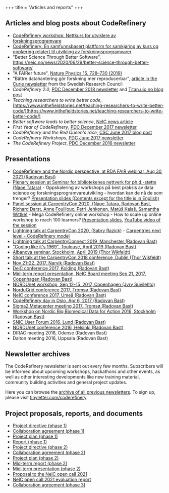 +++
title = "Articles and reports"
+++

## Articles and blog posts about CodeRefinery

- [CodeRefinery workshop: Nettkurs for utviklere av forskningsprogramvare](https://www.usit.uio.no/om/organisasjon/itf/ds/task/task-bloggen/coderefinery-workshop.html)
- [CodeRefinery: En samfunnsbasert plattform for samkjøring av kurs og opplæring relatert til utvikling av forskningsprogramvarer](https://www.usit.uio.no/om/organisasjon/itf/ds/task/task-bloggen/coderefinery-samfunn.html)
- "Better Science Through Better Software", <https://neic.no/news/2020/06/29/better-science-through-better-software/>
- "A FAIRer future", [Nature Physics 15, 728–730 (2019)](https://doi.org/10.1038/s41567-019-0624-3)
- "Bättre datahantering gör forskning mer reproducerbar", [article in the Curie newsletter](https://www.tidningencurie.se/nyheter/2019/04/23/battre-datahantering-gor-forskning-mer-reproducerbar/) from the Swedish Research Council
- *CodeRefinery 2.0*, [PDC December 2018 newsletter](https://www.pdc.kth.se/publications/pdc-newsletter-articles/2018-no-2/coderefinery-2-0-1.864580) and [Titan.uio.no blog post](https://titan.uio.no/node/3162)
- *Teaching researchers to write better code*, [https://www.inthefieldstories.net/teaching-researchers-to-write-better-code/](https://www.inthefieldstories.net/teaching-researchers-to-write-better-code/)
- *Better software leads to better science*, [NeIC news article](https://neic.no/news/2017/03/15/better-software-leads-to-better-science/)
- *First Year of CodeRefinery*, [PDC December 2017 newsletter](https://www.pdc.kth.se/publications/pdc-newsletter-articles/2017-no-2/first-year-of-coderefinery-1.783468)
- *CodeRefinery and the Red Queen's race*, [CSC June 2017 blog post](https://www.csc.fi/web/blog/post/-/blogs/coderefinery-and-the-red-queen-s-race)
- *CodeRefinery Workshops*, [PDC June 2017 newsletter](https://www.pdc.kth.se/publications/pdc-newsletter-articles/2017-no-1/coderefinery-workshops-1.744807)
- *The CodeRefinery Project*, [PDC December 2016 newsletter](https://www.pdc.kth.se/publications/pdc-newsletter-articles/2016-no-2/the-coderefinery-project-1.744952)


## Presentations

- [CodeRefinery and the Nordic perspective, at RDA FAIR webinar, Aug 30, 2021 (Radovan Bast)](https://rda-software-webinar.readthedocs.io/)
- [Plenary session at Seminar for bibliotekenes nettverk for ph.d.-støtte (Naoe Tatara)](https://www.phdontrack.net/nettverk/seminar/2021/program_final.pdf) - Oppskalering av workshops på best praksis av data science og forskningsprogramvareutvikling - hvordan kan de nå de som trenger? [Presentation slides (Contents except for the title is in English)](https://www.phdontrack.net/nettverk/seminar/2021/tatara.pdf) 
- [Panel session at CarpentryCon 2020, (Naoe Tatara, Radovan Bast, Richard Darst, Anne Fouilloux, Petri Jehkonen, Matúš Kalaš, Samantha Wittke)](https://2020.carpentrycon.org/schedule/#session-32) - Mega CodeRefinery online workshop - How to scale up online workshop to reach 100 learners? [Presentation slides](https://cicero.xyz/v3/remark/0.14.0/github.com/coderefinery/carpentrycon-2020/master/slides.md/), [YouTube video of the session](https://www.youtube.com/watch?v=r-5RsQqNInY)
- [Lightning talk at CarpentryCon 2020, (Sabry Razick)](https://2020.carpentrycon.org/schedule/) -
  [Carpentries next level - CodeRefinery model](https://sabryr.github.io/HPC-Carpentry-talk/)
- [Lightning talk at CarpentryConnect 2019, Manchester (Radovan Bast)](https://software.ac.uk/ccmcr19/programme/posters-lightning-talks)
- ["Coding like it's 1969", Toulouse, April 2019 (Radovan Bast)](https://cicero.xyz/v3/remark/0.14.0/github.com/bast/talk-coding-like-1969/master/talk.md/)
- [Albanova seminar, Stockholm, April 2019 (Thor Wikfeldt)](http://cicero.xyz/v2/remark/github/wikfeldt/longtalk-coderefinery/master/talk.md/)
- [Short talk at the CarpentryCon 2018 conference, Dublin (Thor Wikfeldt)](http://cicero.xyz/v2/remark/github/wikfeldt/shorttalk-coderefinery/master/talk.md/)
- [Nov 21-22, 2017, Narvik (Radovan Bast)](http://cicero.xyz/v2/remark/github/coderefinery/talk-intro/narvik-2017/talk.md/)
- [DeiC conference 2017, Kolding (Radovan Bast)](http://cicero.xyz/v2/remark/github/coderefinery/talk-intro/deic-2017/talk.md/)
- [Mid-term report presentation, NeIC Board meeting Sep 21, 2017, Copenhagen (Radovan Bast)](https://cicero.xyz/v3/remark/0.14.0/github.com/coderefinery/reports/main/mid-term.md/)
- [NORDUnet workshop, Sep 12-15, 2017, Copenhagen (Jyry Suvilehto)](http://cicero.xyz/v2/remark/github/coderefinery/talk-intro/ntw-2017/talk.md/)
- [NorduGrid conference 2017, Tromsø (Radovan Bast)](http://cicero.xyz/v2/remark/github/coderefinery/talk-intro/nordugrid-2017/talk.md/)
- [NeIC conference 2017, Umeå (Radovan Bast)](http://cicero.xyz/v2/remark/github/coderefinery/talk-intro/neic-2017/talk.md/)
- [CodeRefinery day in Oslo, Apr 6, 2017 (Radovan Bast)](http://cicero.xyz/v2/remark/github/coderefinery/talk-intro/oslo-2017/talk.md/)
- [Sigma2 Metacenter meeting 2017, Tromsø (Radovan Bast)](http://cicero.xyz/v2/remark/github/coderefinery/talk-intro/sigma2-2017/talk.md/)
- [Workshop on Nordic Big Biomedical Data for Action 2016, Stockholm (Radovan Bast)](http://cicero.xyz/v2/remark/github/coderefinery/talk-intro/niasc-2016/talk.md/)
- [SNIC User Forum 2016, Lund (Radovan Bast)](http://cicero.xyz/v2/remark/github/coderefinery/talk-intro/snic-2016/talk.md/)
- [NORDUnet conference 2016, Helsinki (Radovan Bast)](https://events.nordu.net/display/NDN2016/Welcome)
- DIRAC meeting 2016, Odense (Radovan Bast)
- Dalton meeting 2016, Uppsala (Radovan Bast)


## Newsletter archives

The CodeRefinery newsletter is sent out every few months.
Subscribers will be informed about upcoming workshops, hackathons and
other events, as well as other interesting developments like new training
material, community building activities and general project
updates.

Here you can browse the [archive of all previous
newsletters](https://tinyletter.com/coderefinery/archive).  To sign up, please
visit [tinyletter.com/coderefinery](https://tinyletter.com/coderefinery).


## Project proposals, reports, and documents

- [Project directive (phase 1)](phase-1-project-directive.pdf)
- [Collaboration agreement (phase 1)](phase-1-collaboration-agreement.pdf)
- [Project plan (phase 1)](phase-1-project-plan-v1.0.pdf)
- [Report (phase 1)](phase-1-report.pdf)
- [Project directive (phase 2)](phase-2-project-directive.pdf)
- [Collaboration agreement (phase 2)](phase-2-collaboration-agreement.pdf)
- [Project plan (phase 2)](phase-2-project-plan.pdf)
- [Mid-term report (phase 2)](phase-2-mid-term-report.pdf)
- [Mid-term presentation (phase 2)](https://cicero.xyz/v3/remark/0.14.0/github.com/coderefinery/reports/main/mid-term.md/)
- [Proposal to the NeIC open call 2021](open-call-2021-proposal.pdf)
- [NeIC open call 2021 evaluation report](open-call-2021-evaluation.pdf)
- [Collaboration agreement (phase 3)](phase-3-collaboration-agreement.pdf)
